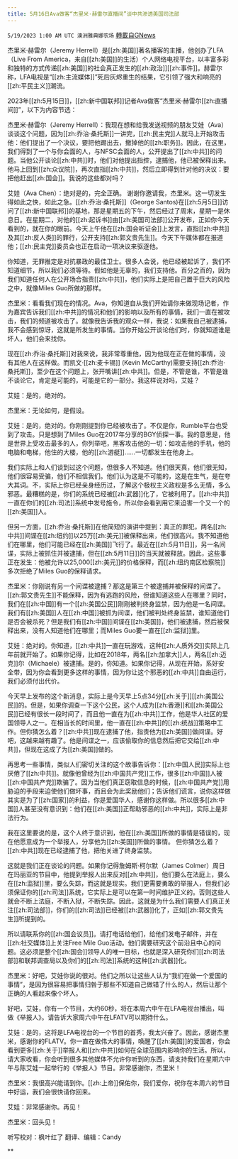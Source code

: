 ```yaml
---
title: 5月16日Ava做客“杰里米·赫雷尔直播间”谈中共渗透美国司法部
---
```

`5/19/2023 1:00 AM UTC 澳洲雅典娜农场` [轉載自GNews](https://gnews.org/articles/1312426)

杰里米·赫雷尔（Jeremy Herrell）是[[zh:美国]]著名播客的主播，他创办了LFA（Live From America，来自[[zh:美国]]的生活）个人网络电视平台，以丰富多彩和独特的方式传递[[zh:美国]]的社会真正发生的[[zh:政治]][[zh:事件]]。赫雷尔称，LFA电视是“[[zh:主流媒体]]”死后灰烬重生的结果，它引领了强大和响亮的[[zh:平民主义]]潮流。

2023年[[zh:5月15日]]，[[zh:新中国联邦]]记者Ava做客“杰里米·赫雷尔[[zh:直播间]]”，以下为内容节选：

杰里米·赫雷尔（Jeremy Herrell）：我现在想和给我发送视频的朋友艾娃（Ava）谈谈这个问题，因为[[zh:乔治·桑托斯]]一讲完，[[zh:民主党]]人就马上开始攻击他：他们提出了一个决议，要把他踢出去，撤掉他的[[zh:职务]]。因此，在这里，我们得到了一个与你会面的人，与NFSC会面的人，公开提出了[[zh:中共]]的问题。当他公开谈论[[zh:中共]]时，他们对他提出指控，逮捕他，他已被保释出来。他马上回到[[zh:众议院]]，再次直指[[zh:中共]]，然后立即得到针对他的决议：要把他赶出[[zh:国会]]。我说的这些都对吗？

艾娃（Ava Chen）：绝对是的，完全正确。 谢谢你邀请我，杰里米。这一切发生得如此之快，如此之急。[[zh:乔治·桑托斯]]（George Santos)在[[zh:5月5日]]访问了[[zh:新中国联邦]]的基地，那是星期五的下午，然后经过了周末，星期一是休息日。在星期二，对他的[[zh:起诉书]]由[[zh:美国司法部]]公开发布，正如你今天看到的，就在你的眼前。今天上午他在[[zh:国会听证会]]上发言，直指[[zh:中共]]及其[[zh:反人类]]的罪行，公开支持[[zh:郭文贵先生]]。今天下午媒体都在报道他；[[zh:民主党]]委员会也正在启动一项决议来驱逐他。

你知道，无罪推定是对抗暴政的最佳卫士。很多人会说，他已经被起诉了，我们不知道细节，所以我们必须等待。假如他是无辜的，我们支持他。百分之百的，因为我们知道任何人在公开场合指责[[zh:中共]]，他们实际上是把自己置于巨大的风险之中，就像Miles Guo所做的那样。

杰里米：看看我们现在的情况。Ava，你知道自从我们开始请你来做现场记者，作为嘉宾告诉我们[[zh:中共]]的情况和他们的影响以及所有的事情，我们一直在被攻击，我们的频道被攻击了。就像我告诉我的观众一样，我说：如果我自己被逮捕，我不会感到惊讶，这就是所发生的事情。当你开始公开谈论他们时，你就知道谁是坏人，他们会来找你。

现在[[zh:乔治·桑托斯]]对我来说，我非常尊重他，因为他现在正在做的事情，没有其他人在这样做。而凯文·[[zh:麦卡锡]] (Kevin McCarthy)需要支持[[zh:乔治·桑托斯]]，至少在这个问题上，张开嘴讲[[zh:中共]]。但是，不管是谁，不管是谁不谈论它，肯定是可能的，可能是它的一部分。我这样说对吗，艾娃？

艾娃：是的，绝对的。

杰里米：无论如何，是假设。

艾娃：是的，绝对的。你刚刚提到你已经被攻击了。不仅是你，Rumble平台也受到了攻击。只是想到了Miles Guo在2017年分享的BGY侦探一事。我的意思是，他是世界上受攻击最多的人，你列举吧，黑客攻击他的一切：如攻击他的手机，他的电脑和电梯，他住的大楼，他的[[zh:游艇]]……一切都发生在他身上。

我们实际上和人们谈到过这个问题，但很多人不知道。他们很天真，他们很无知，他们很容易受骗，他们不相信我们。他们认为这是不可能的，这是在生气，是在夸大其词。不，实际上你已经亲身经历过，了解这个极权主义政权是多么无情，多么邪恶。最糟糕的是，你们的系统已经被[[zh:武器]]化了，它被利用了。[[zh:中共]]一直在你们的[[zh:司法]]系统中发号施令，所以你会看到用它来迫害一个又一个的[[zh:美国]]人。

但另一方面，[[zh:乔治·桑托斯]]在他简短的演讲中提到：真正的罪犯，两名[[zh:中共]]间谍在[[zh:纽约]]以25万[[zh:美元]]被保释出来，他们很高兴。我不知道他们在哪里，他们可能已经在[[zh:美国]]飞行了。最近在[[zh:5月11日]]，另一名间谍，实际上被抓住并被逮捕，但在[[zh:5月11日]]的当天就被释放。因此，这些事正在发生：他被允许以25,000[[zh:美元]]的价格保释，而[[zh:纽约南区检察院]]多次拒绝了Miles Guo的保释请求。

杰里米：你刚说有另一个间谍被逮捕？那这是第三个被逮捕并被保释的间谍了。[[zh:郭文贵先生]]不能保释，因为有逃跑的风险，但谁知道这些人在哪里？同时，我们在[[zh:中国]]有一个[[zh:美国公民]]刚刚被判终身监禁，因为他是一名间谍。我们有[[zh:美国]]人在[[zh:中国]]被抓为间谍，他们被判处终身监禁，谁知道他们是否会被杀死？但是我们有[[zh:中国]]间谍在[[zh:美国]]，他们被逮捕，然后被保释出来，没有人知道他们在哪里；而Miles Guo要一直在[[zh:监狱]]里。

艾娃：绝对的。你知道，[[zh:中共]]一直在玩游戏，这种[[zh:人质外交]]实际上几年前就开始了。如果你记得，比如在2018年，两名[[zh:加拿大]]人，两名[[zh:迈克]]尔（Michaele）被逮捕。是的，你知道。如果你记得，从现在开始，系好安全带，因为你会看到更多这样的事情，因为你让这个邪恶的[[zh:中共]]自由运行，我们必须付出代价。

今天早上发布的这个新消息，实际上是今天早上5点34分[[zh:关于]][[zh:美国公民]]的。但是，如果你调查一下这个公民，这个人成为[[zh:香港]]和[[zh:美国公民]]已经有很长一段时间了，而且他一直在为[[zh:中共]]工作，他是华人社区的爱国领导人之一。在相当长的时间里，他一直在[[zh:中共]]的[[zh:统战]]策略中工作。但你猜怎么着？[[zh:中共]]现在逮捕了他，指责他为[[zh:美国]]做间谍。好吧，这越来越有趣了。他是间谍之一，应该偷取你的信息然后把它交给[[zh:中共]]，但现在这成了为[[zh:美国]]做的。

再思考一些事情，类似人们密切关注的这个故事告诉你：[[zh:中国人民]]实际上也厌倦了[[zh:中共]]。就像他曾经为[[zh:中国共产党]]工作，很多[[zh:中国]]人被[[zh:中国共产党]]欺骗了。因为当他们真正窃取信息的时候，[[zh:中国共产党]]用胁迫的手段来迫使他们做坏事，而且会为此奖励他们；告诉他们谎言，说你这样做其实是为了[[zh:国家]]的利益，你是爱国华人，感谢你这样做。所以很多[[zh:中国]]人甚至没有意识到：他们在[[zh:美国]]正帮助邪恶的[[zh:中共]]，实际上是非法行为。

我在这里要说的是，这个人终于意识到，他在[[zh:美国]]所做的事情是错误的，现在他愿意成为一个举报人，分享他为[[zh:美国]]所做的事情。 但你猜怎么着？[[zh:中共]]现在已经逮捕了他，把他关进了终身监禁。

这就是我们正在谈论的问题。如果你记得詹姆斯·柯尔默（James Colmer）周日在玛丽亚的节目中，他提到举报人出来反对[[zh:中共]]，他们要么在法庭上，要么在[[zh:监狱]]里，要么失踪，而这就是现实。我们更需要勇敢的举报人，但我们必须保证你的[[zh:司法]]系统，它实际上是可以在第一时间维护正义的。否则这些人就会不断上法庭，不断入狱，不断失踪。因此，这就是为什么我们需要人们真正关注[[zh:司法部]]，你们的[[zh:司法]]已经被[[zh:武器]]化了，正如[[zh:郭文贵先生]]所提到的。

所以请联系你的[[zh:国会议员]]。请打电话给他们，给他们发电子邮件，并在[[zh:社交媒体]]上关注Free Mile Guo活动。他们需要研究这个前沿且中心的问题。这必须是整个[[zh:国会]]领导人的唯一目标，也就是深入研究你们[[zh:司法部]]和联邦调查局以及你们的[[zh:司法]]系统的这种[[zh:武器]]化。

杰里米：好吧，艾娃你说的很对。他们之所以让这些人认为“我们在做一个爱国的事情”，是因为很容易把事情归咎于那些不知道自己做错了什么的人，然后让那个正确的人看起来像个坏人。

好吧，艾娃，你有一个节目，大约60秒，将在本周六中午在LFA电视台播出，叫做《举报人》。请告诉大家周六中午在LFATV可以期待什么。

艾娃：是的，这将是LFA电视台的一个节目的首秀，我太兴奋了。因此，感谢杰里米，感谢你的FLATV。你一直在做伟大的事情，唤醒了[[zh:美国]]的爱国者，你会看到更多[[zh:关于]]举报人和[[zh:中共]]如何在全球范围内影响你的生活。所以，请大家收看，你会听到很多其他媒体不允许你听到的东西，请支持我们在星期六中午与陈艾娃一起举行的《举报人》节目。非常感谢你，杰里米！

杰里米：我很高兴能请到你。[[zh:上帝]]保佑你，我们爱你，祝你在本周六的节目中好运，我们会很快请你回来。

艾娃：非常感谢你。再见！

杰里米：回头见！

听写校对：枫叶红了
翻译、编辑：Candy



**

